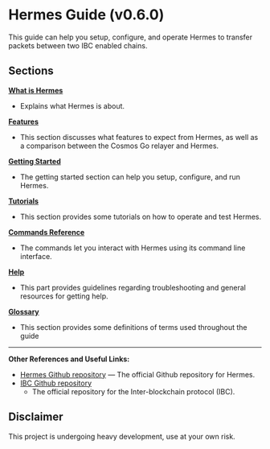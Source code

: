 # Hermes Guide (v0.6.0)

This guide can help you setup, configure, and operate Hermes to transfer
packets between two IBC enabled chains.

## Sections

**[What is Hermes](./relayer.md)**

- Explains what Hermes is about.

**[Features](./features.md)**

- This section discusses what features to expect from Hermes, as well as a
  comparison between the Cosmos Go relayer and Hermes.

**[Getting Started](./getting_started.md)**

- The getting started section can help you setup, configure, and run Hermes.

**[Tutorials](./tutorials/index.md)**

- This section provides some tutorials on how to operate and test Hermes.

**[Commands Reference](./commands/index.md)**

- The commands let you interact with Hermes using its command line interface.

**[Help](./help.md)**

- This part provides guidelines regarding troubleshooting and general resources
  for getting help.

**[Glossary](./glossary.md)**

- This section provides some definitions of terms used throughout the guide

---

**Other References and Useful Links:**

* [Hermes Github repository](https://github.com/informalsystems/ibc-rs)
  — The official Github repository for Hermes.
* [IBC Github repository](https://github.com/cosmos/ics)
  - The official repository for the Inter-blockchain protocol (IBC).

## Disclaimer

This project is undergoing heavy development, use at your own risk.

